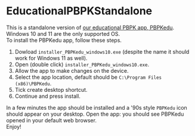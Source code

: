 # EducationalPBPKStandalone

This is a standalone version of [our educational PBPK app, PBPKedu](https://github.com/SystemsForecasting/ManchesterPBPK).  
Windows 10 and 11 are the only supported OS.  
To install the PBPKedu app, follow these steps.  

1. Dowload `installer_PBPKedu_windows10.exe` (despite the name it should work for Windows 11 as well).
2. Open (double click) `installer_PBPKedu_windows10.exe`.
3. Allow the app to make changes on the device.
4. Select the app location, default should be `C:\Program Files (x86)\PBPKedu`.
5. Tick create desktop shortcut.
6. Continue and press install.

In a few minutes the app should be installed and a '90s style `PBPKedu` icon should appear on your desktop. Open the app: you should see PBPKedu opened in your default web browser.  
Enjoy!
